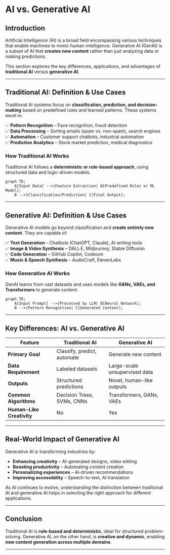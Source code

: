# AI vs. Generative AI  

## Introduction

Artificial Intelligence (AI) is a broad field encompassing various techniques that enable machines to mimic human intelligence. Generative AI (GenAI) is a subset of AI that **creates new content** rather than just analyzing data or making predictions.  

This section explores the key differences, applications, and advantages of **traditional AI** versus **generative AI**.

---

## Traditional AI: Definition & Use Cases

Traditional AI systems focus on **classification, prediction, and decision-making** based on predefined rules and learned patterns. These systems excel in:  

✅ **Pattern Recognition** – Face recognition, fraud detection  
✅ **Data Processing** – Sorting emails (spam vs. non-spam), search engines  
✅ **Automation** – Customer support chatbots, industrial automation  
✅ **Predictive Analytics** – Stock market prediction, medical diagnostics  

### How Traditional AI Works

Traditional AI follows a **deterministic or rule-based approach**, using structured data and logic-driven models.  

``` mermaid  
graph TD;  
    A[Input Data] -->|Feature Extraction| B[Predefined Rules or ML Model];  
    B -->|Classification/Prediction| C[Final Output];  
```  

---

## Generative AI: Definition & Use Cases

Generative AI models go beyond classification and **create entirely new content**. They are capable of:  

✅ **Text Generation** – Chatbots (ChatGPT, Claude), AI writing tools  
✅ **Image & Video Synthesis** – DALL·E, Midjourney, Stable Diffusion  
✅ **Code Generation** – GitHub Copilot, Codeium  
✅ **Music & Speech Synthesis** – AudioCraft, ElevenLabs  

### How Generative AI Works

GenAI learns from vast datasets and uses models like **GANs, VAEs, and Transformers** to generate content.  

``` mermaid  
graph TD;  
    A[Input Prompt] -->|Processed by LLM| B[Neural Network];  
    B -->|Pattern Recognition| C[Generated Content];  
```  

---

## Key Differences: AI vs. Generative AI

| Feature | Traditional AI | Generative AI |  
|---------|---------------|--------------|  
| **Primary Goal** | Classify, predict, automate | Generate new content |  
| **Data Requirement** | Labeled datasets | Large-scale unsupervised data |  
| **Outputs** | Structured predictions | Novel, human-like outputs |  
| **Common Algorithms** | Decision Trees, SVMs, CNNs | Transformers, GANs, VAEs |  
| **Human-Like Creativity** | No | Yes |  

---

## Real-World Impact of Generative AI

Generative AI is transforming industries by:  

- **Enhancing creativity** – AI-generated designs, video editing  
- **Boosting productivity** – Automating content creation  
- **Personalizing experiences** – AI-driven recommendations  
- **Improving accessibility** – Speech-to-text, AI translation  

As AI continues to evolve, understanding the distinction between traditional AI and generative AI helps in selecting the right approach for different applications.  

---

## Conclusion

Traditional AI is **rule-based and deterministic**, ideal for structured problem-solving. Generative AI, on the other hand, is **creative and dynamic**, enabling **new content generation across multiple domains**.  

---
